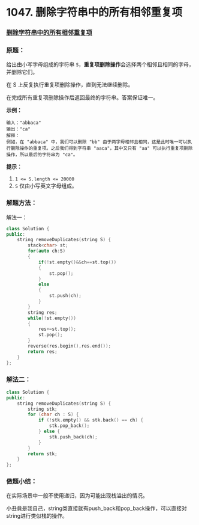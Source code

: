 # 1047. 删除字符串中的所有相邻重复项

### [删除字符串中的所有相邻重复项](https://leetcode-cn.com/problems/remove-all-adjacent-duplicates-in-string/)

### 原题：

给出由小写字母组成的字符串 `S`，**重复项删除操作**会选择两个相邻且相同的字母，并删除它们。

在 S 上反复执行重复项删除操作，直到无法继续删除。

在完成所有重复项删除操作后返回最终的字符串。答案保证唯一。

**示例：**

```
输入："abbaca"
输出："ca"
解释：
例如，在 "abbaca" 中，我们可以删除 "bb" 由于两字母相邻且相同，这是此时唯一可以执行删除操作的重复项。之后我们得到字符串 "aaca"，其中又只有 "aa" 可以执行重复项删除操作，所以最后的字符串为 "ca"。
```

**提示：**

1. `1 <= S.length <= 20000`
2. `S` 仅由小写英文字母组成。

### 解题方法：

解法一：

```cpp
class Solution {
public:
    string removeDuplicates(string S) {
        stack<char> st;
        for(auto ch:S)
        {
            if(!st.empty()&&ch==st.top())
            {
                st.pop();
            }
            else
            {
                st.push(ch);
            }
        }
        string res;
        while(!st.empty())
        {
            res+=st.top();
            st.pop();
        }
        reverse(res.begin(),res.end());
        return res;
    }
};
```

### 解法二：

```cpp
class Solution {
public:
    string removeDuplicates(string S) {
        string stk;
        for (char ch : S) {
            if (!stk.empty() && stk.back() == ch) {
                stk.pop_back();
            } else {
                stk.push_back(ch);
            }
        }
        return stk;
    }
};

```

### 做题小结：

在实际场景中一般不使用递归，因为可能出现栈溢出的情况。

小丑竟是我自己，string类直接就有push\_back和pop\_back操作，可以直接对string进行类似栈的操作。
